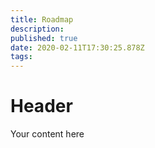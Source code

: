 ```yaml
---
title: Roadmap
description: 
published: true
date: 2020-02-11T17:30:25.878Z
tags: 
---
```


# Header
Your content here